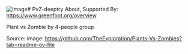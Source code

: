 ![image](https://github.com/dominhduy09/PvZ-deeptry/assets/64354042/5a30246d-72ae-4674-bd03-6d4621d0eb47)# PvZ-deeptry
About, Supported By: https://www.greenfoot.org/overview

Plant vs Zombie by 4-people group

Source:
image: https://github.com/TheExploration/Plants-Vs-Zombies?tab=readme-ov-file
